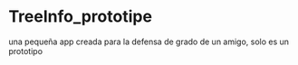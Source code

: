 # TreeInfo_prototipe
una pequeña app creada para la defensa de grado de un amigo, solo es un prototipo
